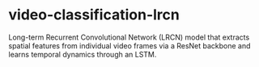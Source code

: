 # video-classification-lrcn
Long-term Recurrent Convolutional Network (LRCN) model that extracts spatial features from individual video frames via a ResNet backbone and learns temporal dynamics through an LSTM.
